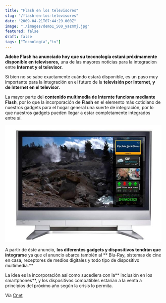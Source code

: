 ```yaml
---
title: "Flash en los televisores"
slug: "/flash-en-los-televisores"
date: "2009-04-21T07:44:29.000Z"
image: "./images/demo1_500_yazmmj.jpg"
featured: false
draft: false
tags: ["Tecnología","tv"]
---
```



**Adobe Flash ha anunciado hoy que su teconología estará próximamente disponible en televisores,** una de las mayores noticias para la integracion entre **Internet y el televisor.**

Si bien no se sabe exactamente cuándo estará disponible, es un paso muy importante para la integración en el futuro de la **televisión por Internet, y de Internet en el televisor.**

La mayor parte del **contenido multimedia de Internte funciona mediante Flash**, por lo que la incorporación de **Flash** en el elemento más cotidiano de nuestros gadgets para el hogar general una suerte de integración, por lo que nuestros gadgets pueden llegar a estar completamente integrados entre sí.

![adobe_flash_screen_shot_610x457](./images/adobe_flash_screen_shot_610x457_cd26zk.jpg "adobe_flash_screen_shot_610x457")

A partir de éste anuncio, **los diferentes gadgets y dispositivos tendrán que integrarse** ya que el anuncio abarca también al ** Blu-Ray, sistemas de cine en casa, receptores de medios digitales y todo tipo de dispositivo multimedia.**

La idea es la incorporación así como sucediera con la** inclusión en los smartphones**, y los dispositivos compatibles estarían a la venta a principios del próximo año según la crisis lo permita.

Vía [Cnet](http://news.cnet.com/8301-1023_3-10222984-93.html?part=rss&subj=news&tag=2547-1_3-0-20)




